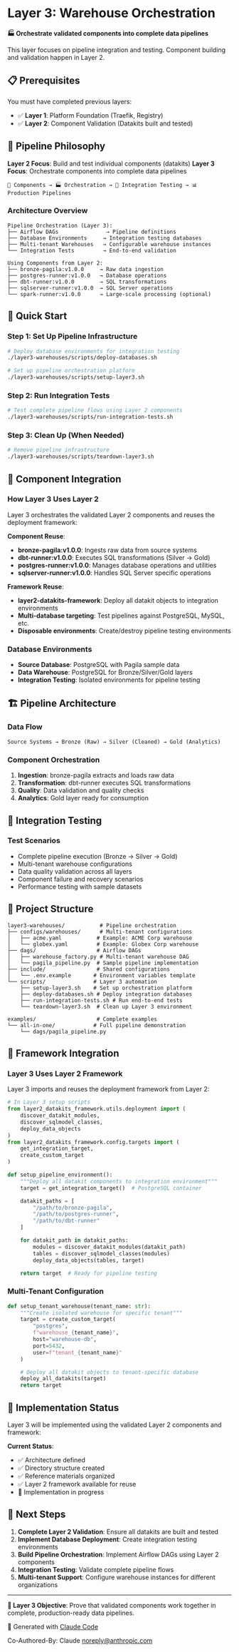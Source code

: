 # Layer 3: Warehouse Orchestration

**🏭 Orchestrate validated components into complete data pipelines**

This layer focuses on pipeline integration and testing. Component building and validation happen in Layer 2.

## 📋 Prerequisites

You must have completed previous layers:
- ✅ **Layer 1**: Platform Foundation (Traefik, Registry)
- ✅ **Layer 2**: Component Validation (Datakits built and tested)

## 🎯 Pipeline Philosophy

**Layer 2 Focus**: Build and test individual components (datakits)
**Layer 3 Focus**: Orchestrate components into complete data pipelines

```
🔨 Components → 🏭 Orchestration → 🧪 Integration Testing → 📊 Production Pipelines
```

### Architecture Overview
```
Pipeline Orchestration (Layer 3):
├── Airflow DAGs               → Pipeline definitions
├── Database Environments     → Integration testing databases
├── Multi-tenant Warehouses   → Configurable warehouse instances
└── Integration Tests         → End-to-end validation

Using Components from Layer 2:
├── bronze-pagila:v1.0.0     → Raw data ingestion
├── postgres-runner:v1.0.0   → Database operations
├── dbt-runner:v1.0.0        → SQL transformations
├── sqlserver-runner:v1.0.0  → SQL Server operations
└── spark-runner:v1.0.0      → Large-scale processing (optional)
```

## 🚀 Quick Start

### Step 1: Set Up Pipeline Infrastructure
```bash
# Deploy database environments for integration testing
./layer3-warehouses/scripts/deploy-databases.sh

# Set up pipeline orchestration platform
./layer3-warehouses/scripts/setup-layer3.sh
```

### Step 2: Run Integration Tests
```bash
# Test complete pipeline flows using Layer 2 components
./layer3-warehouses/scripts/run-integration-tests.sh
```

### Step 3: Clean Up (When Needed)
```bash
# Remove pipeline infrastructure
./layer3-warehouses/scripts/teardown-layer3.sh
```

## 🔧 Component Integration

### How Layer 3 Uses Layer 2
Layer 3 orchestrates the validated Layer 2 components and reuses the deployment framework:

**Component Reuse**:
- **bronze-pagila:v1.0.0**: Ingests raw data from source systems
- **dbt-runner:v1.0.0**: Executes SQL transformations (Silver → Gold)
- **postgres-runner:v1.0.0**: Manages database operations and utilities
- **sqlserver-runner:v1.0.0**: Handles SQL Server specific operations

**Framework Reuse**:
- **layer2-datakits-framework**: Deploy all datakit objects to integration environments
- **Multi-database targeting**: Test pipelines against PostgreSQL, MySQL, etc.
- **Disposable environments**: Create/destroy pipeline testing environments

### Database Environments
- **Source Database**: PostgreSQL with Pagila sample data
- **Data Warehouse**: PostgreSQL for Bronze/Silver/Gold layers
- **Integration Testing**: Isolated environments for pipeline testing

## 🏗️ Pipeline Architecture

### Data Flow
```
Source Systems → Bronze (Raw) → Silver (Cleaned) → Gold (Analytics)
```

### Component Orchestration
1. **Ingestion**: bronze-pagila extracts and loads raw data
2. **Transformation**: dbt-runner executes SQL transformations
3. **Quality**: Data validation and quality checks
4. **Analytics**: Gold layer ready for consumption

## 🧪 Integration Testing

### Test Scenarios
- Complete pipeline execution (Bronze → Silver → Gold)
- Multi-tenant warehouse configurations
- Data quality validation across all layers
- Component failure and recovery scenarios
- Performance testing with sample datasets

## 📁 Project Structure

```
layer3-warehouses/           # Pipeline orchestration
├── configs/warehouses/      # Multi-tenant configurations
│   ├── acme.yaml           # Example: ACME Corp warehouse
│   └── globex.yaml         # Example: Globex Corp warehouse
├── dags/                   # Airflow DAGs
│   ├── warehouse_factory.py # Multi-tenant warehouse DAG
│   └── pagila_pipeline.py  # Sample pipeline implementation
├── include/                # Shared configurations
│   └── .env.example       # Environment variables template
└── scripts/               # Layer 3 automation
    ├── setup-layer3.sh    # Set up orchestration platform
    ├── deploy-databases.sh # Deploy integration databases
    ├── run-integration-tests.sh # Run end-to-end tests
    └── teardown-layer3.sh  # Clean up Layer 3 environment

examples/                   # Complete examples
└── all-in-one/            # Full pipeline demonstration
    └── dags/pagila_pipeline.py
```

## 🔄 Framework Integration

### Layer 3 Uses Layer 2 Framework

Layer 3 imports and reuses the deployment framework from Layer 2:

```python
# In Layer 3 setup scripts
from layer2_datakits_framework.utils.deployment import (
    discover_datakit_modules,
    discover_sqlmodel_classes,
    deploy_data_objects
)
from layer2_datakits_framework.config.targets import (
    get_integration_target,
    create_custom_target
)

def setup_pipeline_environment():
    """Deploy all datakit components to integration environment"""
    target = get_integration_target()  # PostgreSQL container

    datakit_paths = [
        "/path/to/bronze-pagila",
        "/path/to/postgres-runner",
        "/path/to/dbt-runner"
    ]

    for datakit_path in datakit_paths:
        modules = discover_datakit_modules(datakit_path)
        tables = discover_sqlmodel_classes(modules)
        deploy_data_objects(tables, target)

    return target  # Ready for pipeline testing
```

### Multi-Tenant Configuration

```python
def setup_tenant_warehouse(tenant_name: str):
    """Create isolated warehouse for specific tenant"""
    target = create_custom_target(
        "postgres",
        f"warehouse_{tenant_name}",
        host="warehouse-db",
        port=5432,
        user=f"tenant_{tenant_name}"
    )

    # Deploy all datakit objects to tenant-specific database
    deploy_all_datakits(target)
    return target
```

## 🚀 Implementation Status

Layer 3 will be implemented using the validated Layer 2 components and framework:

**Current Status**:
- ✅ Architecture defined
- ✅ Directory structure created
- ✅ Reference materials organized
- ✅ Layer 2 framework available for reuse
- 🚧 Implementation in progress

## 🚀 Next Steps

1. **Complete Layer 2 Validation**: Ensure all datakits are built and tested
2. **Implement Database Deployment**: Create integration testing environments
3. **Build Pipeline Orchestration**: Implement Airflow DAGs using Layer 2 components
4. **Integration Testing**: Validate complete pipeline flows
5. **Multi-tenant Support**: Configure warehouse instances for different organizations

---

**🎯 Layer 3 Objective**: Prove that validated components work together in complete, production-ready data pipelines.

🤖 Generated with [Claude Code](https://claude.ai/code)

Co-Authored-By: Claude <noreply@anthropic.com>
